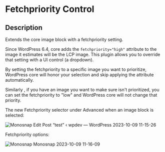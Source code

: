 # Fetchpriority Control

## Description
Extends the core image block with a fetchpriority setting.

Since WordPress 6.4, core adds the `fetchpriority="high"` attribute to the image it estimates will be the LCP image. This plugin allows you to override that setting with a UI control (a dropdown).

By setting the fetchpriority to a specific image you want to prioritize, WordPress core will honor your selection and skip applying the attribute automatically.

Similarly , if you have an image you want to make sure isn't prioritized, you can set the fetchpriority to "low" and WordPress core will not change that priority.

The new Fetchpriority selector under Advanced when an image block is selected:

![Monosnap Edit Post “test” ‹ wpdev — WordPress 2023-10-09 11-15-26](https://github.com/adamsilverstein/wp-fetchpriority-control/assets/2676022/31795280-82d3-430c-a348-23818c1add28)

Fetchpriority options:

![Monosnap Monosnap 2023-10-09 11-16-09](https://github.com/adamsilverstein/wp-fetchpriority-control/assets/2676022/8c97186d-7355-44fa-9ae9-c64fde9a6c9c)

